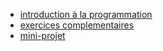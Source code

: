 * [introduction à la programmation](../introductions_prog/)
* [exercices complementaires](../exercice_comp/)
* [mini-projet](../mini_projet/)